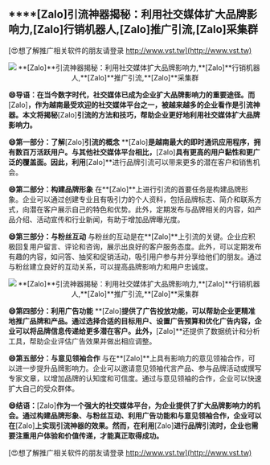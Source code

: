 ## ****[Zalo]**引流神器揭秘：利用社交媒体扩大品牌影响力,**[Zalo]**行销机器人,**[Zalo]**推广引流,**[Zalo]**采集群**

[😍想了解推广相关软件的朋友请登录 http://www.vst.tw](http://www.vst.tw)

 <center><img src="https://vst.tw/MP4/tuiguang/png/3.png" alt="**[Zalo]**引流神器揭秘：利用社交媒体扩大品牌影响力,**[Zalo]**行销机器人,**[Zalo]**推广引流,**[Zalo]**采集群"></center>

**😄导语：在当今数字时代，社交媒体已成为企业扩大品牌影响力的重要途径。而**[Zalo]**，作为越南最受欢迎的社交媒体平台之一，被越来越多的企业看作是引流神器。本文将揭秘**[Zalo]**引流的方法和技巧，帮助企业更好地利用社交媒体扩大品牌影响力。**

**😄第一部分：了解**[Zalo]**引流的概念**
**[Zalo]**是越南最大的即时通讯应用程序，拥有数百万活跃用户。与其他社交媒体平台相比，**[Zalo]**具有更高的用户黏性和更广泛的覆盖面。因此，利用**[Zalo]**进行品牌引流可以带来更多的潜在客户和销售机会。

**😄第二部分：构建品牌形象**
在**[Zalo]**上进行引流的首要任务是构建品牌形象。企业可以通过创建专业且有吸引力的个人资料，包括品牌标志、简介和联系方式，向潜在客户展示自己的特色和优势。此外，定期发布与品牌相关的内容，如产品介绍、活动宣传和行业新闻，有助于增加品牌曝光度。

**😄第三部分：与粉丝互动**
与粉丝的互动是在**[Zalo]**上引流的关键。企业应积极回复用户留言、评论和咨询，展示出良好的客户服务态度。此外，可以定期发布有趣的内容，如问答、抽奖和促销活动，吸引用户参与并分享给他们的朋友。通过与粉丝建立良好的互动关系，可以提高品牌影响力和用户忠诚度。

 <center><img src="https://vst.tw/MP4/tuiguang/png/5.png" alt="**[Zalo]**引流神器揭秘：利用社交媒体扩大品牌影响力,**[Zalo]**行销机器人,**[Zalo]**推广引流,**[Zalo]**采集群"></center>

**😄第四部分：利用广告功能**
**[Zalo]**提供了广告投放功能，可以帮助企业更精准地推广品牌和产品。通过选择合适的目标用户、设置广告预算和优化广告内容，企业可以将品牌信息传递给更多潜在客户。此外，**[Zalo]**还提供了数据统计和分析工具，帮助企业评估广告效果并做出相应调整。

**😄第五部分：与意见领袖合作**
与在**[Zalo]**上具有影响力的意见领袖合作，可以进一步提升品牌影响力。企业可以邀请意见领袖代言产品、参与品牌活动或撰写专家文章，以增加品牌的认知度和可信度。通过与意见领袖的合作，企业可以快速扩大自己的受众群体。

**😄结语：**[Zalo]**作为一个强大的社交媒体平台，为企业提供了扩大品牌影响力的机会。通过构建品牌形象、与粉丝互动、利用广告功能和与意见领袖合作，企业可以在**[Zalo]**上实现引流神器的效果。然而，在利用**[Zalo]**进行品牌引流时，企业也需要注重用户体验和价值传递，才能真正取得成功。**

[😍想了解推广相关软件的朋友请登录 http://www.vst.tw](http://www.vst.tw)



